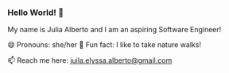 ### Hello World! 👋

<!--
**juliaalberto/juliaalberto** is a ✨ _special_ ✨ repository because its `README.md` (this file) appears on your GitHub profile.

Here are some ideas to get you started:

- 🔭 I’m currently working on ...
-  I’m currently learning ...
- 👯 I’m looking to collaborate on ...
- 🤔 I’m looking for help with ...
- 💬 Ask me about ...
-  How to reach me: ...
- 
- ⚡ Fun fact: ...
-->

My name is Julia Alberto and I am an aspiring Software Engineer!

😄 Pronouns: she/her
🌱 Fun fact: I like to take nature walks!

📫 Reach me here: juila.elyssa.alberto@gmail.com
